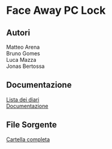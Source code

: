 # Face Away PC Lock

## Autori

Matteo Arena<br>
Bruno Gomes<br>
Luca Mazza<br>
Jonas Bertossa<br>

## Documentazione
[Lista dei diari](Documenti/Diari/lista.md)<br>
[Documentazione](Documenti/documentazione.md)

## File Sorgente

<a href="Installers/FaceLock.zip" download="FaceLock.zip">Cartella completa</a><br>

